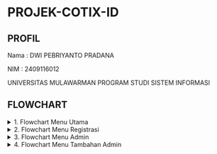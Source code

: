 # PROJEK-COTIX-ID
## PROFIL
Nama : DWI PEBRIYANTO PRADANA

NIM : 2409116012

UNIVERSITAS MULAWARMAN PROGRAM STUDI SISTEM INFORMASI

## FLOWCHART
<details>
  <summary>1. Flowchart Menu Utama</summary>
  <img src="https://github.com/user-attachments/assets/eaa88c0b-b79f-4896-a9c1-386abf040dcd"alt="">
</details>

<details>
  <summary>2. Flowchart Menu Registrasi</summary>
  <img src="https://github.com/user-attachments/assets/fb12b749-b94c-4eca-b139-a13715d5618a"alt="">
</details>

<details>
  <summary>3. Flowchart Menu Admin</summary>
  <img src="https://github.com/user-attachments/assets/feb8081d-2312-49fe-8a52-bfc49b62f77e"alt="">
</details>

<details>
  <summary>4. Flowchart Menu Tambahan Admin</summary>
  <img src="https://github.com/user-attachments/assets/94121e1a-95c2-4998-b9f7-801a73b1cc27"alt="">
</details>


